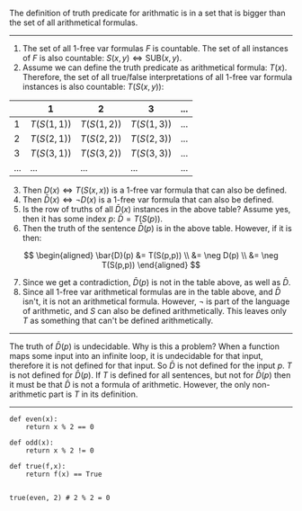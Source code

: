The definition of truth predicate for arithmatic is in a set that is bigger than the set of all arithmetical formulas.

---

1. The set of all 1-free var formulas $F$ is countable. The set of all instances of $F$ is also countable: $S(x,y) \Leftrightarrow \text{SUB}(x,y)$.
2. Assume we can define the truth predicate as arithmetical formula: $T(x)$. Therefore, the set of all true/false interpretations of all 1-free var formula instances is also countable: $T(S(x,y))$:

|   | 1 | 2 | 3 | ... |
|---|---|---|---|---|
| 1 | $T(S(1,1))$ | $T(S(1,2))$ | $T(S(1,3))$ | ... |
| 2 | $T(S(2,1))$ | $T(S(2,2))$ | $T(S(2,3))$ | ... |
| 3 | $T(S(3,1))$ | $T(S(3,2))$ | $T(S(3,3))$ | ... |
| ... | ... |... |... |... |

3. Then $D(x) \Leftrightarrow T(S(x,x))$ is a 1-free var formula that can also be defined.
4. Then $\bar{D}(x) \Leftrightarrow \neg D(x)$ is a 1-free var formula that can also be defined.
5. Is the row of truths of all $\bar{D}(x)$ instances in the above table? Assume yes, then it has some index $p$: $\bar{D} = T(S(p))$.
6. Then the truth of the sentence $\bar{D}(p)$ is in the above table. However, if it is then:

$$
\begin{aligned}
\bar{D}(p) &= T(S(p,p)) \\
&= \neg D(p) \\
&= \neg T(S(p,p))
\end{aligned}
$$

7. Since we get a contradiction, $\bar{D}(p)$ is not in the table above, as well as $\bar{D}$.
8. Since all 1-free var arithmetical formulas are in the table above, and $\bar{D}$ isn't, it is not an arithmetical formula. However, $\neg$ is part of the language of arithmetic, and $S$ can also be defined arithmetically. This leaves only $T$ as something that can't be defined arithmetically.

---

The truth of $\bar{D}(p)$ is undecidable. Why is this a problem? When a function maps some input into an infinite loop, it is undecidable for that input, therefore it is not defined for that input. So $\bar{D}$ is not defined for the input $p$. $T$ is not defined for $\bar{D}(p)$. If $T$ is defined for all sentences, but not for $\bar{D}(p)$ then it must be that $\bar{D}$ is not a formula of arithmetic. However, the only non-arithmetic part is $T$ in its definition.


---

```
def even(x):
	return x % 2 == 0
	
def odd(x):
	return x % 2 != 0

def true(f,x):
	return f(x) == True
	
	
true(even, 2) # 2 % 2 = 0
```